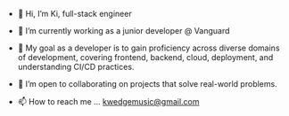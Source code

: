 

- 👋 Hi, I’m Ki, full-stack engineer
- 👀 I’m currently working as a junior developer @ Vanguard
- 🌱 My goal as a developer is to gain proficiency across diverse domains of development, covering frontend, backend, cloud, deployment, and understanding CI/CD practices.
- 💞️ I’m open to collaborating on projects that solve real-world problems.


- 📫 How to reach me ...  kwedgemusic@gmail.com





<!---
kiwookim/kiwookim is a ✨ special ✨ repository because its `README.md` (this file) appears on your GitHub profile.
You can click the Preview link to take a look at your changes.
--->
